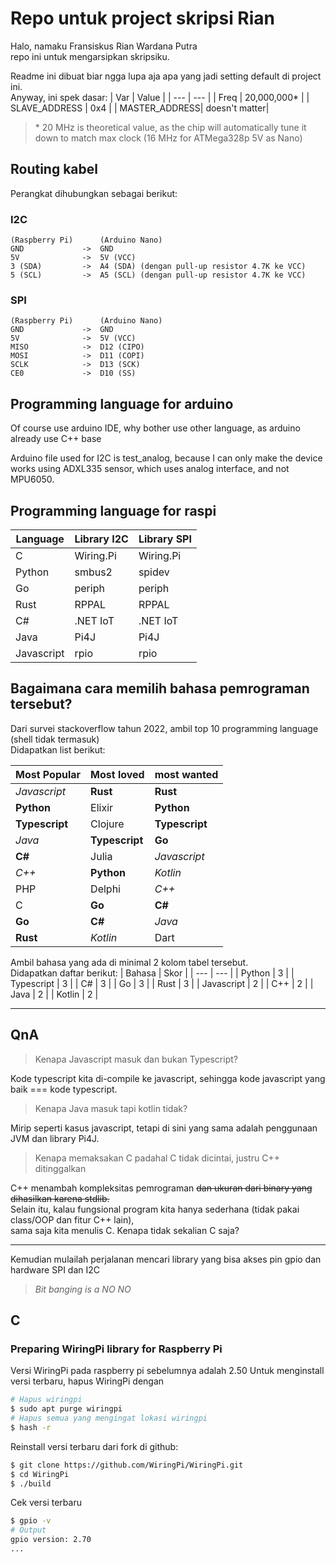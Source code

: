 # Repo untuk project skripsi Rian

Halo, namaku Fransiskus Rian Wardana Putra\
repo ini untuk mengarsipkan skripsiku.

Readme ini dibuat biar ngga lupa aja apa yang jadi setting default di project ini.\
Anyway, ini spek dasar:
| Var           | Value         |
| ---           | ---           |
| Freq          | 20,000,000*   |
| SLAVE_ADDRESS | 0x4           |
| MASTER_ADDRESS| doesn't matter|

> \* 20 MHz is theoretical value, as the chip will automatically tune it down to match max clock (16 MHz for ATMega328p 5V as Nano)

## Routing kabel
 Perangkat dihubungkan sebagai berikut:
### I2C
```
(Raspberry Pi)      (Arduino Nano)
GND             ->  GND
5V              ->  5V (VCC)
3 (SDA)         ->  A4 (SDA) (dengan pull-up resistor 4.7K ke VCC)
5 (SCL)         ->  A5 (SCL) (dengan pull-up resistor 4.7K ke VCC)
 ```
 
 ### SPI
```
(Raspberry Pi)      (Arduino Nano)
GND             ->  GND
5V              ->  5V (VCC)
MISO            ->  D12 (CIPO)
MOSI            ->  D11 (COPI)
SCLK            ->  D13 (SCK)
CE0             ->  D10 (SS)
```

## Programming language for arduino
Of course use arduino IDE, why bother use other language, as arduino already use C++ base

Arduino file used for I2C is test_analog, because I can only make the device works using
ADXL335 sensor, which uses analog interface, and not MPU6050.

## Programming language for raspi

| Language  | Library I2C   | Library SPI   |
| ---       | ---           | ---           |
| C         | Wiring.Pi     | Wiring.Pi     |
| Python    | smbus2        | spidev        |
| Go        | periph        | periph        |
| Rust      | RPPAL         | RPPAL         |
| C#        | .NET IoT      | .NET IoT      |
| Java      | Pi4J          | Pi4J          |
| Javascript| rpio          | rpio          |

## Bagaimana cara memilih bahasa pemrograman tersebut?
Dari survei stackoverflow tahun 2022, ambil top 10 programming language (shell tidak termasuk)\
Didapatkan list berikut:

| Most Popular      | Most loved        | most wanted       |
| ---               | ---               | ---               |
| _Javascript_      | **Rust**          | **Rust**          |
| **Python**        | Elixir            | **Python**        |
| **Typescript**    | Clojure           | **Typescript**    |
| _Java_            | **Typescript**    | **Go**            |
| **C#**            | Julia             | _Javascript_      |
| _C++_             | **Python**        | _Kotlin_          |
| PHP               | Delphi            | _C++_             |
| C                 | **Go**            | **C#**            |
| **Go**            | **C#**            | _Java_            |
| **Rust**          | _Kotlin_          | Dart              |

Ambil bahasa yang ada di minimal 2 kolom tabel tersebut.\
Didapatkan daftar berikut:
| Bahasa        | Skor |
| ---           | ---  |
| Python        | 3    |
| Typescript    | 3    |
| C#            | 3    |
| Go            | 3    |
| Rust          | 3    |
| Javascript    | 2    |
| C++           | 2    |
| Java          | 2    |
| Kotlin        | 2    |

---
## QnA
> Kenapa Javascript masuk dan bukan Typescript?

Kode typescript kita di-compile ke javascript, sehingga kode javascript yang baik === kode typescript.

> Kenapa Java masuk tapi kotlin tidak?

Mirip seperti kasus javascript, tetapi di sini yang sama adalah penggunaan JVM dan library Pi4J.

> Kenapa memaksakan C padahal C tidak dicintai, justru C++ ditinggalkan

C++ menambah kompleksitas pemrograman ~~dan ukuran dari binary yang dihasilkan karena stdlib.~~\
Selain itu, kalau fungsional program kita hanya sederhana (tidak pakai class/OOP dan fitur C++ lain),\
sama saja kita menulis C. Kenapa tidak sekalian C saja?

---
Kemudian mulailah perjalanan mencari library yang bisa akses pin gpio dan hardware SPI dan I2C
> *Bit banging is a NO NO*

## C
### Preparing WiringPi library for Raspberry Pi
Versi WiringPi pada raspberry pi sebelumnya adalah 2.50
Untuk menginstall versi terbaru, hapus WiringPi dengan
```sh
# Hapus wiringpi
$ sudo apt purge wiringpi
# Hapus semua yang mengingat lokasi wiringpi
$ hash -r
```

Reinstall versi terbaru dari fork di github:
```sh
$ git clone https://github.com/WiringPi/WiringPi.git
$ cd WiringPi
$ ./build
```
Cek versi terbaru
```sh
$ gpio -v
# Output
gpio version: 2.70
...
```
